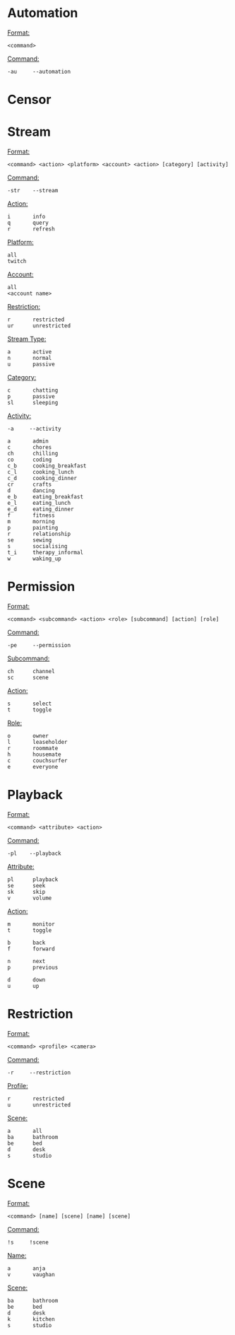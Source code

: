 # Automation

<ins>Format:</ins>

```
<command>
```

<ins>Command:</ins>

```
-au     --automation
```

# Censor


# Stream

<ins>Format:</ins>

```
<command> <action> <platform> <account> <action> [category] [activity]
```

<ins>Command:</ins>

```
-str    --stream
```

<ins>Action:</ins>

```
i       info
q       query
r       refresh

```

<ins>Platform:</ins>

```
all
twitch
```

<ins>Account:</ins>

```
all
<account name>
```

<ins>Restriction:</ins>

```
r       restricted
ur      unrestricted
```

<ins>Stream Type:</ins>

```
a       active
n       normal
u       passive
```

<ins>Category:</ins>

```
c       chatting
p       passive
sl      sleeping
```

<ins>Activity:</ins>

```
-a     --activity

a       admin
c       chores
ch      chilling
co      coding
c_b     cooking_breakfast
c_l     cooking_lunch
c_d     cooking_dinner
cr      crafts
d       dancing
e_b     eating_breakfast
e_l     eating_lunch
e_d     eating_dinner
f       fitness
m       morning
p       painting
r       relationship
se      sewing
s       socialising
t_i     therapy_informal
w       waking_up
```

# Permission

<ins>Format:</ins>

```
<command> <subcommand> <action> <role> [subcommand] [action] [role]
```

<ins>Command:</ins>

```
-pe     --permission
```

<ins>Subcommand:</ins>

```
ch      channel
sc      scene
```

<ins>Action:</ins>

```
s       select
t       toggle
```

<ins>Role:</ins>

```
o       owner
l       leaseholder
r       roommate
h       housemate
c       couchsurfer
e       everyone
```

# Playback

<ins>Format:</ins>

```
<command> <attribute> <action>
```

<ins>Command:</ins>

```
-pl    --playback
```

<ins>Attribute:</ins>

```
pl      playback
se      seek
sk      skip
v       volume
```

<ins>Action:</ins>

```
m       monitor
t       toggle

b       back
f       forward

n       next
p       previous

d       down
u       up
```

# Restriction

<ins>Format:</ins>

```
<command> <profile> <camera>
```

<ins>Command:</ins>

```
-r     --restriction
```

<ins>Profile:</ins>

```
r       restricted
u       unrestricted
```

<ins>Scene:</ins>

```
a       all
ba      bathroom
be      bed
d       desk
s       studio
```

# Scene

<ins>Format:</ins>

```
<command> [name] [scene] [name] [scene]
```

<ins>Command:</ins>

```
!s     !scene
```

<ins>Name:</ins>

```
a       anja
v       vaughan
```

<ins>Scene:</ins>

```
ba      bathroom
be      bed
d       desk
k       kitchen
s       studio
```